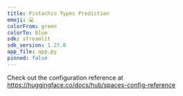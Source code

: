 ```yaml
---
title: Pistachio Types Prediction
emoji: 💻
colorFrom: green
colorTo: blue
sdk: streamlit
sdk_version: 1.27.0
app_file: app.py
pinned: false
---
```


Check out the configuration reference at https://huggingface.co/docs/hub/spaces-config-reference

